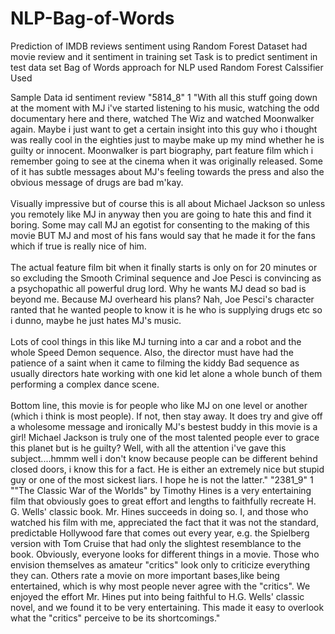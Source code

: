 # NLP-Bag-of-Words
Prediction of IMDB reviews sentiment using Random Forest
Dataset had movie review and it sentiment in training set
Task is to predict sentiment in test data set
Bag of Words approach for NLP used
Random Forest Calssifier Used

Sample Data
id	sentiment	review
"5814_8"	1	"With all this stuff going down at the moment with MJ i've started listening to his music, watching the odd documentary here and there, watched The Wiz and watched Moonwalker again. Maybe i just want to get a certain insight into this guy who i thought was really cool in the eighties just to maybe make up my mind whether he is guilty or innocent. Moonwalker is part biography, part feature film which i remember going to see at the cinema when it was originally released. Some of it has subtle messages about MJ's feeling towards the press and also the obvious message of drugs are bad m'kay.<br /><br />Visually impressive but of course this is all about Michael Jackson so unless you remotely like MJ in anyway then you are going to hate this and find it boring. Some may call MJ an egotist for consenting to the making of this movie BUT MJ and most of his fans would say that he made it for the fans which if true is really nice of him.<br /><br />The actual feature film bit when it finally starts is only on for 20 minutes or so excluding the Smooth Criminal sequence and Joe Pesci is convincing as a psychopathic all powerful drug lord. Why he wants MJ dead so bad is beyond me. Because MJ overheard his plans? Nah, Joe Pesci's character ranted that he wanted people to know it is he who is supplying drugs etc so i dunno, maybe he just hates MJ's music.<br /><br />Lots of cool things in this like MJ turning into a car and a robot and the whole Speed Demon sequence. Also, the director must have had the patience of a saint when it came to filming the kiddy Bad sequence as usually directors hate working with one kid let alone a whole bunch of them performing a complex dance scene.<br /><br />Bottom line, this movie is for people who like MJ on one level or another (which i think is most people). If not, then stay away. It does try and give off a wholesome message and ironically MJ's bestest buddy in this movie is a girl! Michael Jackson is truly one of the most talented people ever to grace this planet but is he guilty? Well, with all the attention i've gave this subject....hmmm well i don't know because people can be different behind closed doors, i know this for a fact. He is either an extremely nice but stupid guy or one of the most sickest liars. I hope he is not the latter."
"2381_9"	1	"\"The Classic War of the Worlds\" by Timothy Hines is a very entertaining film that obviously goes to great effort and lengths to faithfully recreate H. G. Wells' classic book. Mr. Hines succeeds in doing so. I, and those who watched his film with me, appreciated the fact that it was not the standard, predictable Hollywood fare that comes out every year, e.g. the Spielberg version with Tom Cruise that had only the slightest resemblance to the book. Obviously, everyone looks for different things in a movie. Those who envision themselves as amateur \"critics\" look only to criticize everything they can. Others rate a movie on more important bases,like being entertained, which is why most people never agree with the \"critics\". We enjoyed the effort Mr. Hines put into being faithful to H.G. Wells' classic novel, and we found it to be very entertaining. This made it easy to overlook what the \"critics\" perceive to be its shortcomings."
